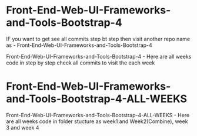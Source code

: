 # Front-End-Web-UI-Frameworks-and-Tools-Bootstrap-4



IF you want to get see all commits step bt step then visit another repo name as - Front-End-Web-UI-Frameworks-and-Tools-Bootstrap-4

Front-End-Web-UI-Frameworks-and-Tools-Bootstrap-4 - Here are all weeks code in step by step check all commits to visit the each week

# Front-End-Web-UI-Frameworks-and-Tools-Bootstrap-4-ALL-WEEKS

Front-End-Web-UI-Frameworks-and-Tools-Bootstrap-4-ALL-WEEKS - Here are all weeks code in folder stucture as week1 and Week2(Combine), week 3 and week 4
